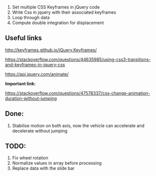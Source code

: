1. Set multiple CSS Keyframes in jQuery code
2. Write Css in jquery with their associated keyframes
3. Loop through data
4. Compute double integration for displacement

## Useful links
http://keyframes.github.io/jQuery.Keyframes/

https://stackoverflow.com/questions/44635985/using-css3-transitions-and-keyframes-in-jquery-css

https://api.jquery.com/animate/

**Important link:**


https://stackoverflow.com/questions/47578337/css-change-animation-duration-without-jumping


## Done:
1. Stabilise motion on both axis, now the vehicle can accelerate and decelerate without jumping

## TODO:

1. Fix wheel rotation
2. Normalize values in array before processing
3. Replace data with the slide bar

